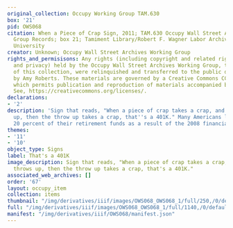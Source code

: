 ```yaml
---
original_collection: Occupy Working Group TAM.630
box: '21'
pid: OWS068
citation: When a Piece of Crap Sign, 2011; TAM.630 Occupy Wall Street Archives Working
  Group Records; box 21; Tamiment Library/Robert F. Wagner Labor Archives, New York
  University
creator: Unknown; Occupy Wall Street Archives Working Group
rights_and_permisisons: Any rights (including copyright and related rights to publicity
  and privacy) held by the Occupy Wall Street Archives Working Group, the creator
  of this collection, were relinquished and transferred to the public domain in 2013
  by Amy Roberts. These materials are governed by a Creative Commons CC0 license,
  which permits publication and reproduction of materials accompanied by full attribution.
  See, https://creativecommons.org/licenses/.
declarations:
- '2'
description: 'Sign that reads, "When a piece of crap takes a crap, and that crap throws
  up, then the throw up takes a crap, that''s a 401K." Many Americans lost more than
  20 percent of their retirement funds as a result of the 2008 financial crash. '
themes:
- '11'
- '10'
object_type: Signs
label: That's a 401K
image_description: Sign that reads, "When a piece of crap takes a crap, and that crap
  throws up, then the throw up takes a crap, that's a 401K."
associated_web_archives: []
order: '67'
layout: occupy_item
collection: items
thumbnail: "/img/derivatives/iiif/images/OWS068_OWS068_1/full/250,/0/default.jpg"
full: "/img/derivatives/iiif/images/OWS068_OWS068_1/full/1140,/0/default.jpg"
manifest: "/img/derivatives/iiif/OWS068/manifest.json"
---
```

